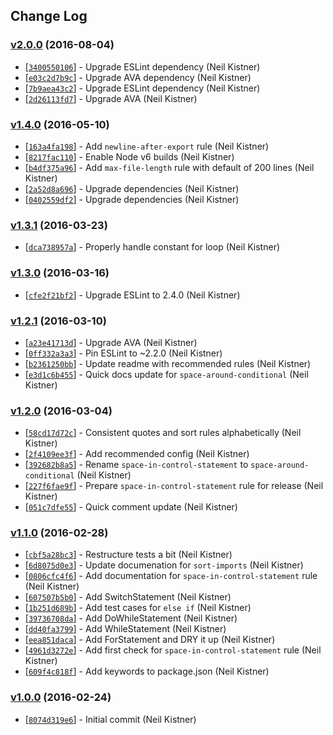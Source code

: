 ## Change Log

### [v2.0.0](https://github.com/wyze/eslint-plugin-wyze/releases/tag/v2.0.0) (2016-08-04)

* [[`3400550106`](https://github.com/wyze/eslint-plugin-wyze/commit/3400550106)] - Upgrade ESLint dependency (Neil Kistner)
* [[`e03c2d7b9c`](https://github.com/wyze/eslint-plugin-wyze/commit/e03c2d7b9c)] - Upgrade AVA dependency (Neil Kistner)
* [[`7b9aea43c2`](https://github.com/wyze/eslint-plugin-wyze/commit/7b9aea43c2)] - Upgrade ESLint dependency (Neil Kistner)
* [[`2d26113fd7`](https://github.com/wyze/eslint-plugin-wyze/commit/2d26113fd7)] - Upgrade AVA (Neil Kistner)

### [v1.4.0](https://github.com/wyze/eslint-plugin-wyze/releases/tag/v1.4.0) (2016-05-10)

* [[`163a4fa198`](https://github.com/wyze/eslint-plugin-wyze/commit/163a4fa198)] - Add `newline-after-export` rule (Neil Kistner)
* [[`8217fac110`](https://github.com/wyze/eslint-plugin-wyze/commit/8217fac110)] - Enable Node v6 builds (Neil Kistner)
* [[`b4df375a96`](https://github.com/wyze/eslint-plugin-wyze/commit/b4df375a96)] - Add `max-file-length` rule with default of 200 lines (Neil Kistner)
* [[`2a52d8a696`](https://github.com/wyze/eslint-plugin-wyze/commit/2a52d8a696)] - Upgrade dependencies (Neil Kistner)
* [[`0402559df2`](https://github.com/wyze/eslint-plugin-wyze/commit/0402559df2)] - Upgrade dependencies (Neil Kistner)

### [v1.3.1](https://github.com/wyze/eslint-plugin-wyze/releases/tag/v1.3.1) (2016-03-23)

* [[`dca738957a`](https://github.com/wyze/eslint-plugin-wyze/commit/dca738957a)] - Properly handle constant for loop (Neil Kistner)

### [v1.3.0](https://github.com/wyze/eslint-plugin-wyze/releases/tag/v1.3.0) (2016-03-16)

* [[`cfe2f21bf2`](https://github.com/wyze/eslint-plugin-wyze/commit/cfe2f21bf2)] - Upgrade ESLint to 2.4.0 (Neil Kistner)

### [v1.2.1](https://github.com/wyze/eslint-plugin-wyze/releases/tag/v1.2.1) (2016-03-10)

* [[`a23e41713d`](https://github.com/wyze/eslint-plugin-wyze/commit/a23e41713d)] - Upgrade AVA (Neil Kistner)
* [[`0ff332a3a3`](https://github.com/wyze/eslint-plugin-wyze/commit/0ff332a3a3)] - Pin ESLint to ~2.2.0 (Neil Kistner)
* [[`b2361250bb`](https://github.com/wyze/eslint-plugin-wyze/commit/b2361250bb)] - Update readme with recommended rules (Neil Kistner)
* [[`e3d1c6b455`](https://github.com/wyze/eslint-plugin-wyze/commit/e3d1c6b455)] - Quick docs update for `space-around-conditional` (Neil Kistner)

### [v1.2.0](https://github.com/wyze/eslint-plugin-wyze/releases/tag/v1.2.0) (2016-03-04)

* [[`58cd17d72c`](https://github.com/wyze/eslint-plugin-wyze/commit/58cd17d72c)] - Consistent quotes and sort rules alphabetically (Neil Kistner)
* [[`2f4109ee3f`](https://github.com/wyze/eslint-plugin-wyze/commit/2f4109ee3f)] - Add recommended config (Neil Kistner)
* [[`392682b8a5`](https://github.com/wyze/eslint-plugin-wyze/commit/392682b8a5)] - Rename `space-in-control-statement` to `space-around-conditional` (Neil Kistner)
* [[`227f6fae9f`](https://github.com/wyze/eslint-plugin-wyze/commit/227f6fae9f)] - Prepare `space-in-control-statement` rule for release (Neil Kistner)
* [[`051c7dfe55`](https://github.com/wyze/eslint-plugin-wyze/commit/051c7dfe55)] - Quick comment update (Neil Kistner)

### [v1.1.0](https://github.com/wyze/eslint-plugin-wyze/releases/tag/v1.1.0) (2016-02-28)

* [[`cbf5a28bc3`](https://github.com/wyze/eslint-plugin-wyze/commit/cbf5a28bc3)] - Restructure tests a bit (Neil Kistner)
* [[`6d8075d0e3`](https://github.com/wyze/eslint-plugin-wyze/commit/6d8075d0e3)] - Update documenation for `sort-imports` (Neil Kistner)
* [[`0806cfc4f6`](https://github.com/wyze/eslint-plugin-wyze/commit/0806cfc4f6)] - Add documentation for `space-in-control-statement` rule (Neil Kistner)
* [[`607507b5b0`](https://github.com/wyze/eslint-plugin-wyze/commit/607507b5b0)] - Add SwitchStatement (Neil Kistner)
* [[`1b251d689b`](https://github.com/wyze/eslint-plugin-wyze/commit/1b251d689b)] - Add test cases for `else if` (Neil Kistner)
* [[`39736708da`](https://github.com/wyze/eslint-plugin-wyze/commit/39736708da)] - Add DoWhileStatement (Neil Kistner)
* [[`dd40fa3799`](https://github.com/wyze/eslint-plugin-wyze/commit/dd40fa3799)] - Add WhileStatement (Neil Kistner)
* [[`eea851daca`](https://github.com/wyze/eslint-plugin-wyze/commit/eea851daca)] - Add ForStatement and DRY it up (Neil Kistner)
* [[`4961d3272e`](https://github.com/wyze/eslint-plugin-wyze/commit/4961d3272e)] - Add first check for `space-in-control-statement` rule (Neil Kistner)
* [[`609f4c818f`](https://github.com/wyze/eslint-plugin-wyze/commit/609f4c818f)] - Add keywords to package.json (Neil Kistner)

### [v1.0.0](https://github.com/wyze/eslint-plugin-wyze/releases/tag/v1.0.0) (2016-02-24)

* [[`8074d319e6`](https://github.com/wyze/eslint-plugin-wyze/commit/8074d319e6)] - Initial commit (Neil Kistner)
